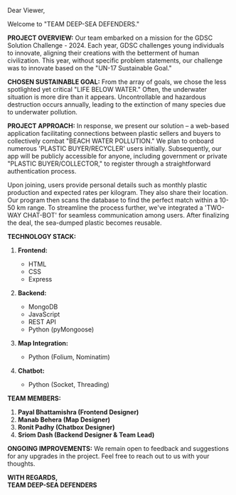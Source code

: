 Dear Viewer,

Welcome to "TEAM DEEP-SEA DEFENDERS."

**PROJECT OVERVIEW:**
Our team embarked on a mission for the GDSC Solution Challenge - 2024. Each year, GDSC challenges young individuals to innovate, aligning their creations with the betterment of human civilization. This year, without specific problem statements, our challenge was to innovate based on the "UN-17 Sustainable Goal."

**CHOSEN SUSTAINABLE GOAL:**
From the array of goals, we chose the less spotlighted yet critical "LIFE BELOW WATER." Often, the underwater situation is more dire than it appears. Uncontrollable and hazardous destruction occurs annually, leading to the extinction of many species due to underwater pollution.

**PROJECT APPROACH:**
In response, we present our solution – a web-based application facilitating connections between plastic sellers and buyers to collectively combat "BEACH WATER POLLUTION." We plan to onboard numerous 'PLASTIC BUYER/RECYCLER' users initially. Subsequently, our app will be publicly accessible for anyone, including government or private "PLASTIC BUYER/COLLECTOR," to register through a straightforward authentication process.

Upon joining, users provide personal details such as monthly plastic production and expected rates per kilogram. They also share their location. Our program then scans the database to find the perfect match within a 10-50 km range. To streamline the process further, we've integrated a 'TWO-WAY CHAT-BOT' for seamless communication among users. After finalizing the deal, the sea-dumped plastic becomes reusable.

**TECHNOLOGY STACK:**
1. **Frontend:**
   - HTML
   - CSS
   - Express

2. **Backend:**
   - MongoDB
   - JavaScript
   - REST API
   - Python (pyMongoose)

3. **Map Integration:**
   - Python (Folium, Nominatim)

4. **Chatbot:**
   - Python (Socket, Threading)

**TEAM MEMBERS:**
1. **Payal Bhattamishra (Frontend Designer)**
2. **Manab Behera (Map Designer)**
3. **Ronit Padhy (Chatbox Designer)**
4. **Sriom Dash (Backend Designer & Team Lead)**

**ONGOING IMPROVEMENTS:**
We remain open to feedback and suggestions for any upgrades in the project. Feel free to reach out to us with your thoughts.

**WITH REGARDS,  
TEAM DEEP-SEA DEFENDERS**
